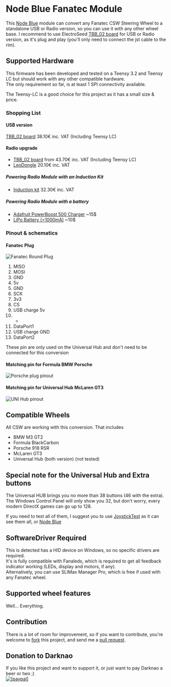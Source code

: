 # Node Blue Fanatec Module
This [Node Blue](http://www.nodeblue.org/gui) module can convert any Fanatec CSW Steering Wheel to a standalone USB or Radio version, so you can use it with any other wheel base.
I recommend to use ElectroSeed [TBB_02 board](http://www.electroseed.fr/shop/product_info.php/products_id=139) for USB or Radio version, as it's plug and play (you'll only need to connect the jst cable to the rim).

## Supported Hardware
This firmware has been developed and tested on a Teensy 3.2 and Teensy LC but should work with any other compatible hardware.  
The only requirement so far, is at least 1 SPI connectivity available.

The Teensy-LC is a good choice for this project as it has a small size & price.

### Shopping List
#### USB version
[TBB_02 board](http://www.electroseed.fr/shop/product_info.php/products_id=139) 38.10€ inc. VAT (Including Teensy LC)

#### Radio upgrade
- [TBB_02 board](http://www.electroseed.fr/shop/product_info.php/products_id=139) from 43.70€ inc. VAT (Including Teensy LC)
- [LeoDongle](http://www.electroseed.fr/shop/product_info.php/products_id=58) 20.10€ inc. VAT

##### Powering Radio Module with an Induction Kit
- [Induction kit](http://www.electroseed.fr/shop/product_info.php/products_id=166) 32.30€ inc. VAT
##### Powering Radio Module with a battery
- [Adafruit PowerBoost 500 Charger](https://www.adafruit.com/products1944)  ~15$
- [LiPo Battery (=1000mA)](https://www.adafruit.com/categories138)  ~10$

### Pinout & schematics
#### Fanatec Plug
![Fanatec Round Plug](http://www.electroseed.fr/docs/TBB_02/fanatec_plug.jpg)

1. MISO
2. MOSI
3. GND
4. 5v
5. GND
6. SCK
7. 3v3
8. CS
9. USB charge 5v
10. -
11. DataPort1
12. USB charge GND
13. DataPort2

 These pin are only used on the Universal Hub and don't need to be connected for this conversion

#### Matching pin for Formula  BMW  Porsche ####
![Porsche plug pinout](http://www.electroseed.fr/docs/TBB_02/jst_8_pins.jpg)

#### Matching pin for Universal Hub  McLaren GT3 ####
![UNI Hub pinout](http://www.electroseed.fr/docs/TBB_02/jst_13_pins.jpg)

## Compatible Wheels
All CSW  are working with this conversion. That includes

- BMW M3 GT2
- Formula BlackCarbon
- Porsche 918 RSR
- McLaren GT3
- Universal Hub (both version) (not tested)

## Special note for the Universal Hub and Extra buttons ##
The Universal HUB brings you no more than 38 buttons (46 with the extra). The Windows Control Panel will only show you 32, but don't worry, every modern DirectX games can go up to 128.

If you need to test all of them, I suggest you to use [JoystickTest](httpwww.planetpointy.co.ukjoystick-test-application) as it can see them all, or [Node Blue](httpwww.nodeblue.orggui)

## SoftwareDriver Required
This is detected has a HID device on Windows, so no specific drivers are required.  
It's is fully compatible with Fanaleds, which is required to get all feedback indicator working (LEDs, display and motors, if any).  
Alternatively, you can use SLIMax Manager Pro, which is free if used with any Fanatec wheel.

## Supported wheel features
Well... Everything.

## Contribution
There is a lot of room for improvement, so if you want to contribute, you're welcome to [fork](httpshelp.github.comarticlesfork-a-repo) this project, and send me a [pull request](httpshelp.github.comarticlesusing-pull-requests).

## Donation to Darknao 
If you like this project and want to support it, or just want to pay Darknao a beer or two ;)  
<a href="https://www.paypal.com/cgi-bin/webscr?cmd=_s-xclick&hosted_button_id=89TWYN8U3P8QL"><img src="https://www.paypalobjects.com/en_US/i/btn/btn_donate_SM.gif" alt="[paypal]" /></a>
